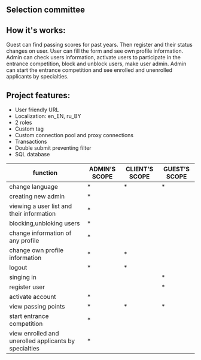 ## Selection committee

## How it's works:
Guest can find passing scores for past years. Then register and their status changes on user. User can fill the form and see own profile information. Admin can check users information, activate users to participate in the entrance competition, block and unblock users, make user admin. Admin can start the entrance competition and see enrolled and unenrolled applicants by specialties.
## Project features:
* User friendly URL
* Localization: en_EN, ru_BY
* 2 roles
* Custom tag
* Custom connection pool and proxy connections
* Transactions
* Double submit preventing filter
* SQL database

function | ADMIN’S SCOPE | CLIENT’S SCOPE | GUEST’S SCOPE
---------| --------------|----------------|---------------
change language| * | * | * |
creating new admin | * |   |  
viewing a user list and their information | * |   |   
blocking,unbloking users | * |
change information of any profile | * |
change own profile information | * | * |
logout | * | * |
singing in |   |   | * |
register user |   |   | * |
activate account | * | 
view passing points | * | * | * |
start entrance competition | * |   |
view enrolled and unerolled applicants by specialties | * |   |